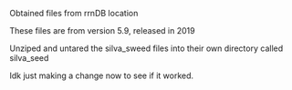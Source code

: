 Obtained files from rrnDB location  

These files are from version 5.9, released in 2019


Unziped and untared the silva_sweed files into their own directory called silva_seed

Idk just making a change now to see if it worked.
